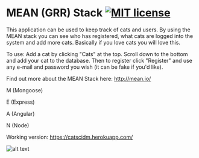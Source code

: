 # MEAN (GRR) Stack [![MIT license](http://img.shields.io/badge/license-MIT-lightgrey.svg)](http://opensource.org/licenses/MIT)

This application can be used to keep track of cats and users. By using the MEAN stack you can see who has registered, what cats are logged into the system and add more cats. 
Basically if you love cats you will love this.

To use: Add a cat by clicking "Cats" at the top. Scroll down to the bottom and add your cat to the database. 
Then to register click "Register" and use any e-mail and password you wish (it can be fake if you'd like).

Find out more about the MEAN Stack here: http://mean.io/

M (Mongoose)

E (Express)

A (Angular)

N (Node)

Working version: https://catscidm.herokuapp.com/

![alt text](https://metrouk2.files.wordpress.com/2017/06/57148496.jpg?w=748&h=497&crop=1 "Russian Blue")

